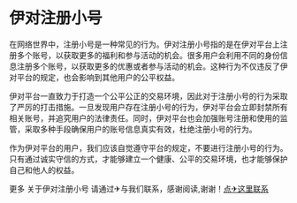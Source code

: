 # 伊对注册小号

在网络世界中，注册小号是一种常见的行为。伊对注册小号指的是在伊对平台上注册多个账号，以获取更多的福利和参与活动的机会。很多用户会利用不同的身份信息注册多个账号，以获取更多的优惠或者参与活动的机会。这种行为不仅违反了伊对平台的规定，也会影响到其他用户的公平权益。

伊对平台一直致力于打造一个公平公正的交易环境，因此对于注册小号的行为采取了严厉的打击措施。一旦发现用户存在注册小号的行为，伊对平台会立即封禁所有相关账号，并追究用户的法律责任。同时，伊对平台也会加强账号注册和使用的监管，采取多种手段确保用户的账号信息真实有效，杜绝注册小号的行为。

作为伊对平台的用户，我们应该自觉遵守平台的规定，不要进行注册小号的行为。只有通过诚实守信的方式，才能够建立一个健康、公平的交易环境，也才能够保护自己和他人的权益。

更多 关于伊对注册小号 请通过✈与我们联系，感谢阅读,谢谢！[点✈这里联系](https://w.k02.cc)